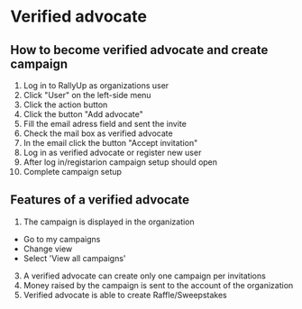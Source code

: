 # Verified advocate
## How to become verified advocate and create campaign

1. Log in to RallyUp as organizations user
2. Click "User" on the left-side menu
3. Click the action button
4. Click the button "Add advocate"
5. Fill the email adress field and sent the invite
6. Check the mail box as verified advocate
7. In the email click the button "Accept invitation"
8. Log in as verified advocate or register new user
9. After log in/registarion campaign setup should open
10. Complete campaign setup


## Features of a verified advocate
1. The campaign is displayed in the organization
- Go to my campaigns
- Change view 
- Select 'View all campaigns'
3. A verified advocate can create only one campaign per invitations
4. Money raised by the campaign is sent to the account of the organization
5. Verified advocate is able to create Raffle/Sweepstakes

